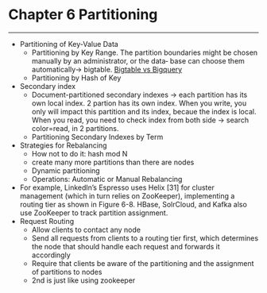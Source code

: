 # Chapter 6 Partitioning
---
* Partitioning of Key-Value Data
  * Partitioning by Key Range. The partition boundaries might be chosen manually by an administrator, or the data‐ base can choose them automatically-> bigtable. [Bigtable vs Bigquery](https://stackoverflow.com/questions/39919815/whats-the-difference-between-bigquery-and-bigtable) 
  * Partitioning by Hash of Key
* Secondary index
  * Document-partitioned secondary indexes -> each partition has its own local index. 2 partion has its own index. When you write, you only will impact this partition and its index, becaue the index is local. When you read, you need to check index from both side -> search color=read, in 2 partitions.
  * Partitioning Secondary Indexes by Term
* Strategies for Rebalancing
  * How not to do it: hash mod N
  * create many more partitions than there are nodes 
  * Dynamic partitioning
  * Operations: Automatic or Manual Rebalancing
* For example, LinkedIn’s Espresso uses Helix [31] for cluster management (which in turn relies on ZooKeeper), implementing a routing tier as shown in Figure 6-8. HBase, SolrCloud, and Kafka also use ZooKeeper to track partition assignment.
* Request Routing
  * Allow clients to contact any node
  * Send all requests from clients to a routing tier first, which determines the node that should handle each request and forwards it accordingly
  * Require that clients be aware of the partitioning and the assignment of partitions to nodes
  * 2nd is just like using zookeeper
